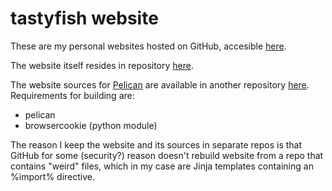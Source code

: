 # tastyfish website

These are my personal websites hosted on GitHub, accesible [here](https://drummyfish.github.io/).

The website itself resides in repository [here](https://github.com/drummyfish/drummyfish.github.io).

The website sources for [Pelican](https://github.com/getpelican/pelican) are available in another repository [here](https://github.com/drummyfish/drummyfish.github.io-src). Requirements for building are:
  - pelican
  - browsercookie (python module)

The reason I keep the website and its sources in separate repos is that GitHub for some (security?) reason doesn't rebuild website from a repo that contains "weird" files, which in my case are Jinja templates containing an %import% directive.
